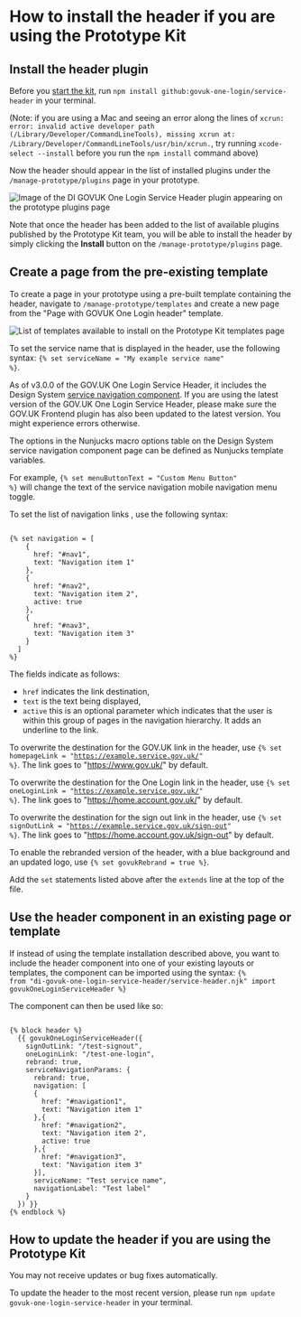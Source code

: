 # How to install the header if you are using the Prototype Kit

## Install the header plugin 
Before you [start the kit](https://prototype-kit.service.gov.uk/docs/install/how-to-run-the-kit), run `npm install github:govuk-one-login/service-header` in your terminal. 

(Note: if you are using a Mac and seeing an error along the lines of `xcrun: error: invalid active developer path (/Library/Developer/CommandLineTools), missing xcrun at: /Library/Developer/CommandLineTools/usr/bin/xcrun.`, try running `xcode-select --install` before you run the `npm install` command above)

Now the header should appear in the list of installed plugins under the `/manage-prototype/plugins` page in your prototype. 

![Image of the DI GOVUK One Login Service Header plugin appearing on the prototype plugins page](assets/prototype-kit/plugins.png)

Note that once the header has been added to the list of available plugins published by the Prototype Kit team, you will be able to install the header by simply clicking the **Install** button on the `/manage-prototype/plugins` page.

## Create a page from the pre-existing template

To create a page in your prototype using a pre-built template containing the header, navigate to `/manage-prototype/templates` and create a new page from the "Page with GOVUK One Login header" template.

![List of templates available to install on the Prototype Kit templates page](assets/prototype-kit/templates.png)

To set the service name that is displayed in the header, use the following syntax: <code>&lbrace;&percnt; set serviceName = "My example service name" &percnt;&rbrace;</code>.

As of v3.0.0 of the GOV.UK One Login Service Header, it includes the Design System [service navigation component](https://design-system.service.gov.uk/components/service-navigation/).
If you are using the latest version of the GOV.UK One Login Service Header, please make sure the GOV.UK Frontend plugin has also been updated to the latest version. You might experience errors otherwise.

The options in the Nunjucks macro options table on the Design System service navigation component page can be defined as Nunjucks template variables.

For example, <code>&lbrace;&percnt; set menuButtonText = "Custom Menu Button" &percnt;&rbrace;</code> will change the text of the service navigation mobile navigation menu toggle.

To set the list of navigation links , use the following syntax:
<pre><code>
&lbrace;&percnt; set navigation = [
    {
      href: "#nav1",
      text: "Navigation item 1"
    },
    {
      href: "#nav2",
      text: "Navigation item 2",
      active: true
    },
    {
      href: "#nav3",
      text: "Navigation item 3"
    }
  ]
&percnt;&rbrace; 
</code></pre>
The fields indicate as follows:
- `href` indicates the link destination, 
- `text` is the text being displayed, 
- `active` this is an optional parameter which indicates that the user is within this group of pages in the navigation hierarchy. It adds an underline to the link.

To overwrite the destination for the GOV.UK link in the header, use <code>&lbrace;&percnt; set homepageLink = "https://example.service.gov.uk/" &percnt;&rbrace;</code>. The link goes to "https://www.gov.uk/" by default.

To overwrite the destination for the One Login link in the header, use <code>&lbrace;&percnt; set oneLoginLink = "https://example.service.gov.uk/" &percnt;&rbrace;</code>. The link goes to "https://home.account.gov.uk/" by default.

To overwrite the destination for the sign out link in the header, use <code>&lbrace;&percnt; set signOutLink = "https://example.service.gov.uk/sign-out" &percnt;&rbrace;</code>. The link goes to "https://home.account.gov.uk/sign-out" by default.

To enable the rebranded version of the header, with a blue background and an updated logo, use <code>&lbrace;&percnt; set govukRebrand = true &percnt;&rbrace;</code>.

Add the `set` statements listed above after the `extends` line at the top of the file.

## Use the header component in an existing page or template

If instead of using the template installation described above, you want to include the header component into one of your existing layouts or templates, the component can be imported using the syntax: 
<code>&lbrace;&percnt; from "di-govuk-one-login-service-header/service-header.njk" import govukOneLoginServiceHeader &percnt;&rbrace;</code>

The component can then be used like so: 
<pre><code>
&lbrace;&percnt; block header &percnt;&rbrace;
  &lbrace;&lbrace; govukOneLoginServiceHeader({
    signOutLink: "/test-signout",
    oneLoginLink: "/test-one-login",
    rebrand: true,
    serviceNavigationParams: { 
      rebrand: true,
      navigation: [
      {
        href: "#navigation1", 
        text: "Navigation item 1" 
      },{
        href: "#navigation2", 
        text: "Navigation item 2",
        active: true
      },{
        href: "#navigation3", 
        text: "Navigation item 3"
      }], 
      serviceName: "Test service name",
      navigationLabel: "Test label" 
    }
  }) &rbrace;&rbrace;
&lbrace;&percnt; endblock &percnt;&rbrace;
</code></pre>

## How to update the header if you are using the Prototype Kit 

You may not receive updates or bug fixes automatically. 

To update the header to the most recent version, please run `npm update govuk-one-login-service-header` in your terminal.